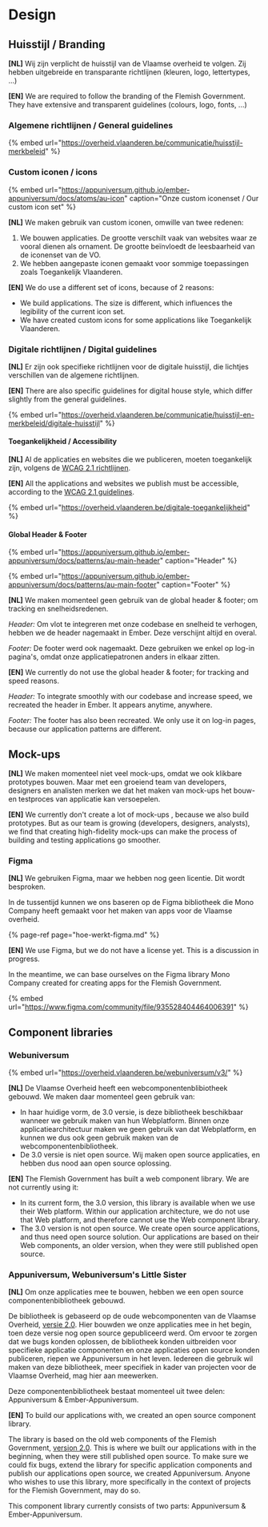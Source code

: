 # Design

## Huisstijl / Branding

**\[NL\]** Wij zijn verplicht de huisstijl van de Vlaamse overheid te volgen. Zij hebben uitgebreide en transparante richtlijnen \(kleuren, logo, lettertypes, ...\)

**\[EN\]** We are required to follow the branding of the Flemish Government. They have extensive and transparent guidelines \(colours, logo, fonts, ...\)

### Algemene richtlijnen / General guidelines 

{% embed url="https://overheid.vlaanderen.be/communicatie/huisstijl-merkbeleid" %}

### Custom iconen / icons

{% embed url="https://appuniversum.github.io/ember-appuniversum/docs/atoms/au-icon" caption="Onze custom iconenset / Our custom icon set" %}

**\[NL\]** We maken gebruik van custom iconen, omwille van twee redenen:

1. We bouwen applicaties. De grootte verschilt vaak van websites waar ze vooral dienen als ornament.  De grootte beïnvloedt de leesbaarheid van de iconenset van de VO.
2. We hebben aangepaste iconen gemaakt voor sommige toepassingen zoals Toegankelijk Vlaanderen.

**\[EN\]** We do use a different set of icons, because of 2 reasons:

* We build applications. The size is different, which influences the legibility of the current icon set.
* We have created custom icons for some applications like Toegankelijk Vlaanderen.

### Digitale richtlijnen / Digital guidelines

**\[NL\]** Er zijn  ook specifieke richtlijnen voor de digitale huisstijl, die lichtjes verschillen van de algemene richtlijnen.

**\[EN\]** There are also specific guidelines for digital house style, which differ slightly from the general guidelines.

{% embed url="https://overheid.vlaanderen.be/communicatie/huisstijl-en-merkbeleid/digitale-huisstijl" %}

#### Toegankelijkheid / Accessibility

**\[NL\]** Al de applicaties en websites die we publiceren, moeten toegankelijk zijn, volgens de [WCAG 2.1 richtlijnen](https://www.w3.org/TR/WCAG21/).

**\[EN\]** All the applications and websites we publish must be accessible, according to the [WCAG 2.1 guidelines](https://www.w3.org/TR/WCAG21/).

{% embed url="https://overheid.vlaanderen.be/digitale-toegankelijkheid" %}

#### Global Header & Footer

{% embed url="https://appuniversum.github.io/ember-appuniversum/docs/patterns/au-main-header" caption="Header" %}

{% embed url="https://appuniversum.github.io/ember-appuniversum/docs/patterns/au-main-footer" caption="Footer" %}

**\[NL\]** We maken momenteel geen gebruik van de global header & footer; om tracking en snelheidsredenen.

_Header:_ Om vlot te integreren met onze codebase en snelheid te verhogen, hebben we de header nagemaakt in Ember. Deze verschijnt altijd en overal.

_Footer:_ De footer werd ook nagemaakt. Deze gebruiken we enkel op log-in pagina's, omdat onze applicatiepatronen anders in elkaar zitten.

**\[EN\]** We currently do not use the global header & footer; for tracking and speed reasons.

_Header:_ To integrate smoothly with our codebase and increase speed, we recreated the header in Ember. It appears anytime, anywhere.

_Footer:_ The footer has also been recreated. We only use it on log-in pages, because our application patterns are different.

## Mock-ups

**\[NL\]** We maken momenteel niet veel mock-ups, omdat we ook klikbare prototypes bouwen. Maar met een groeiend team van developers, designers en analisten merken we dat het maken van mock-ups het bouw- en testproces van applicatie kan versoepelen.

**\[EN\]** We currently don't create a lot of mock-ups , because we also build prototypes. But as our team is growing \(developers, designers, analysts\), we find that creating high-fidelity mock-ups can make the process of building and testing applications go smoother.

### Figma

**\[NL\]** We gebruiken Figma, maar we hebben nog geen licentie. Dit wordt besproken.

In de tussentijd kunnen we ons baseren op de Figma bibliotheek die Mono Company heeft gemaakt voor het maken van apps voor de Vlaamse overheid.

{% page-ref page="hoe-werkt-figma.md" %}

**\[EN\]** We use Figma, but we do not have a license yet. This is a discussion in progress.

In the meantime, we can base ourselves on the Figma library Mono Company created for creating apps for the Flemish Government.

{% embed url="https://www.figma.com/community/file/935528404464006391" %}

## Component libraries

### Webuniversum

{% embed url="https://overheid.vlaanderen.be/webuniversum/v3/" %}

**\[NL\]** De Vlaamse Overheid heeft een webcomponentenblibiotheek gebouwd. We maken daar momenteel geen gebruik van:

* In haar huidige vorm, de 3.0 versie, is deze bibliotheek beschikbaar wanneer we gebruik maken van hun Webplatform. Binnen onze applicatiearchitectuur maken we geen gebruik van dat Webplatform, en kunnen we dus ook geen gebruik maken van de webcomponentenbibliotheek.
* De 3.0 versie is niet open source. Wij maken open source applicaties, en hebben dus nood aan open source oplossing.

**\[EN\]** The Flemish Government has built a web component library. We are not currently using it:

* In its current form, the 3.0 version, this library is available when we use their Web platform. Within our application architecture, we do not use that Web platform, and therefore cannot use the Web component library.
* The 3.0 version is not open source. We create open source applications, and thus need open source solution. Our applications are based on their Web components, an older version, when they were still published open source.

### Appuniversum, Webuniversum's Little Sister

**\[NL\]** Om onze applicaties mee te bouwen, hebben we een open source componentenbibliotheek gebouwd.

De bibliotheek is gebaseerd op de oude webcomponenten van de Vlaamse Overheid, [versie 2.0](https://overheid.vlaanderen.be/webuniversum/webcomponenten-versie-2). Hier bouwden we onze applicaties mee in het begin, toen deze versie nog open source gepubliceerd werd. Om ervoor te zorgen dat we bugs konden oplossen, de bibliotheek konden uitbreiden voor specifieke applicatie componenten en onze applicaties open source konden publiceren, riepen we Appuniversum in het leven. Iedereen die gebruik wil maken van deze bibliotheek, meer specifiek in kader van projecten voor de Vlaamse Overheid, mag hier aan meewerken.

Deze componentenbibliotheek bestaat momenteel uit twee delen: Appuniversum & Ember-Appuniversum.

**\[EN\]** To build our applications with, we created an open source component library.

The library is based on the old web components of the Flemish Government, [version 2.0](https://overheid.vlaanderen.be/webuniversum/webcomponenten-versie-2). This is where we built our applications with in the beginning, when they were still published open source. To make sure we could fix bugs, extend the library for specific application components and publish our applications open source, we created Appuniversum. Anyone who wishes to use this library, more specifically in the context of projects for the Flemish Government, may do so.

 This component library currently consists of two parts: Appuniversum & Ember-Appuniversum.



